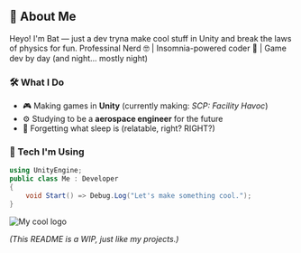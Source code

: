 ## 🦇 About Me

Heyo! I'm Bat — just a dev tryna make cool stuff in Unity and break the laws of physics for fun.
Professinal Nerd 🤓 | Insomnia-powered coder 🌙 | Game dev by day (and night… mostly night)

### 🛠️ What I Do
- 🎮 Making games in **Unity** (currently making: *SCP: Facility Havoc*)
- ⚙️ Studying to be a **aerospace engineer** for the future
- 🧠 Forgetting what sleep is (relatable, right? RIGHT?)

### 💾 Tech I'm Using
```csharp
using UnityEngine;
public class Me : Developer
{
    void Start() => Debug.Log("Let's make something cool.");
}
```

![My cool logo](https://github.com/BatResy/BatResy/blob/main/FHAVRDwall.png)



_(This README is a WIP, just like my projects.)_  
